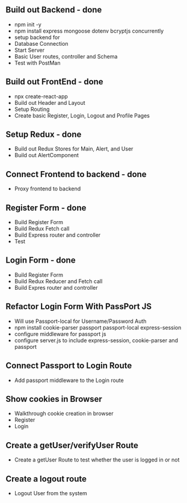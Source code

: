 ## Build out Backend - done
- npm init -y
- npm install express mongoose dotenv bcryptjs concurrently
- setup backend for
 - Database Connection
 - Start Server
 - Basic User routes, controller and Schema
 - Test with PostMan

## Build out FrontEnd - done
- npx create-react-app
- Build out Header and Layout
- Setup Routing
- Create basic Register, Login, Logout and Profile Pages

## Setup Redux - done
- Build out Redux Stores for Main, Alert, and User
- Build out AlertComponent

## Connect Frontend to backend - done
- Proxy frontend to backend

## Register Form - done
- Build Register Form
- Build Redux Fetch call
- Build Express router and controller
- Test

## Login Form - done
- Build Register Form
- Build Redux Reducer and Fetch call
- Build Expres router and controller


## Refactor Login Form With PassPort JS
- Will use Passport-local for Username/Password Auth
- npm install cookie-parser passport passport-local express-session
- configure middleware for passport js
- configure server.js to include express-session, cookie-parser and passport

## Connect Passport to Login Route
- Add passport middleware to the Login route


## Show cookies in Browser
- Walkthrough cookie creation in browser
- Register
- Login

## Create a getUser/verifyUser Route
- Create a getUser Route to test whether the user is logged in or not

## Create a logout route
- Logout User from the system

